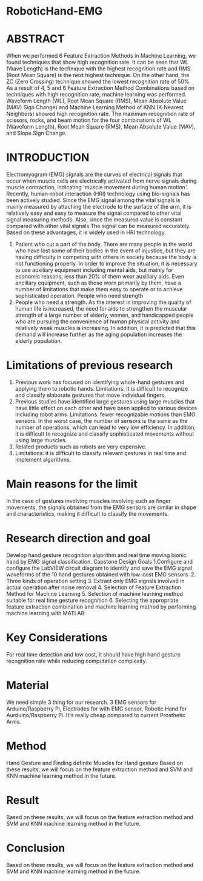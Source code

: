 # RoboticHand-EMG
# ABSTRACT
When we performed 6 Feature Extraction Methods in Machine Learning, we found techniques that show high recognition rate. It can be seen that WL (Wave Length) is the technique with the highest recognition rate and RMS (Root Mean Square) is the next highest technique. On the other hand, the ZC (Zero Crossing) technique showed the lowest recognition rate of 50%. As a result of 4, 5 and 6 Feature Extraction Method Combinations based on techniques with high recognition rate, machine learning was performed. Waveform Length (WL), Root Mean Square (RMS), Mean Absolute Value (MAV) Sign Change) and Machine Learning Method of KNN (K-Nearest Neighbors) showed high recognition rate. The maximum recognition rate of scissors, rocks, and beam motion for the four combinations of WL (Waveform Length), Root Mean Square (RMS), Mean Absolute Value (MAV), and Slope Sign Change.

# INTRODUCTION
Electromyogram (EMG) signals are the curves of electrical signals that occur when muscle cells are electrically activated from nerve signals during muscle contraction, indicating 'muscle movement during human motion'. Recently, human-robot interaction (HRI) technology using bio-signals has been actively studied. Since the EMG signal among the vital signals is mainly measured by attaching the electrode to the surface of the arm, it is relatively easy and easy to measure the signal compared to other vital signal measuring methods. Also, since the measured value is constant compared with other vital signals The signal can be measured accurately. Based on these advantages, it is widely used in HRI technology. 

1. Patient who cut a part of the body.
 There are many people in the world who have lost some of their bodies in the event of injustice, but they are having difficulty in competing with others in society because the body is not functioning properly. In order to improve the situation, it is necessary to use auxiliary equipment including mental aids, but mainly for economic reasons, less than 20% of them wear auxiliary aids. Even ancillary equipment, such as those worn primarily by them, have a number of limitations that make them easy to operate or to achieve sophisticated operation. People who need strength
2. People who need a strength.
 As the interest in improving the quality of human life is increased, the need for aids to strengthen the muscular strength of a large number of elderly, women, and handicapped people who are pursuing the convenience of human physical activity and relatively weak muscles is increasing. In addition, it is predicted that this demand will increase further as the aging population increases the elderly population.

# Limitations of previous research 
1. Previous work has focused on identifying whole-hand gestures and applying them to robotic hands.  Limitations: It is difficult to recognize and classify elaborate gestures that move individual fingers. 
2. Previous studies have identified large gestures using large muscles that have little effect on each other and have been applied to various devices including robot arms. Limitations: fewer recognizable motions than EMG sensors. In the worst case, the number of sensors is the same as the number of operations, which can lead to very low efficiency. In addition, it is difficult to recognize and classify sophisticated movements without using large muscles. 
3. Related products such as robots are very expensive.
4. Limitations: it is difficult to classify relevant gestures in real time and implement algorithms. 
# Main reasons for the limit 
In the case of gestures involving muscles involving such as finger movements, the signals obtained from the EMG sensors are similar in shape and characteristics, making it difficult to classify the movements.

# Research direction and goal 
Develop hand gesture recognition algorithm and real time moving bionic hand by EMG signal classification.
Capstone Design Goals 
1.Configure and configure the LabVIEW circuit diagram to identify and save the EMG signal waveforms of the 10 hand gestures obtained with low-cost EMG sensors. 
2. Three kinds of operation setting 
3. Extract only EMG signals involved in actual operation after noise removal 
4. Selection of Feature Extraction Method for Machine Learning 
5. Selection of machine learning method suitable for real time gesture recognition 
6. Selecting the appropriate feature extraction combination and machine learning method by performing machine learning with MATLAB
# Key Considerations
For real time detection and low cost, it should have high hand gesture recognition rate while reducing computation complexity.
# Material
We need simple 3 thing for our research. 3 EMG sensors for Arduino/Raspberry Pi, Electrodes for with EMG sensor, Robotic Hand for Aurduino/Raspberry Pi. It's really cheap compared to current Prosthetic Arms.
# Method
Hand Gesture and Finding definite Muscles for Hand gesture
Based on these results, we will focus on the feature extraction method and SVM and KNN machine learning method in the future. 

# Result
Based on these results, we will focus on the feature extraction method and SVM and KNN machine learning method in the future. 

# Conclusion
Based on these results, we will focus on the feature extraction method and SVM and KNN machine learning method in the future. 
